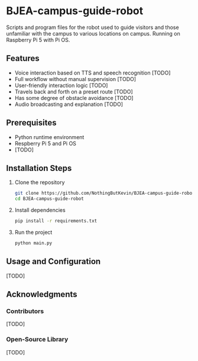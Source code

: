 # BJEA-campus-guide-robot
Scripts and program files for the robot used to guide visitors and those unfamiliar with the campus to various locations on campus. Running on Raspberry Pi 5 with Pi OS.

## Features
- Voice interaction based on TTS and speech recognition [TODO]
- Full workflow without manual supervision [TODO]
- User-friendly interaction logic [TODO]
- Travels back and forth on a preset route [TODO]
- Has some degree of obstacle avoidance [TODO]
- Audio broadcasting and explanation [TODO]

## Prerequisites
- Python runtime environment
- Respberry Pi 5 and Pi OS
- [TODO]

## Installation Steps

1.	Clone the repository

    ```bash
    git clone https://github.com/NothingButKevin/BJEA-campus-guide-robot
    cd BJEA-campus-guide-robot
    ```

2. Install dependencies

    ```bash
    pip install -r requirements.txt
    ```

3. Run the project

    ```bash
    python main.py
    ```
    
## Usage and Configuration
[TODO]

## Acknowledgments
### Contributors
[TODO]
### Open-Source Library
[TODO]